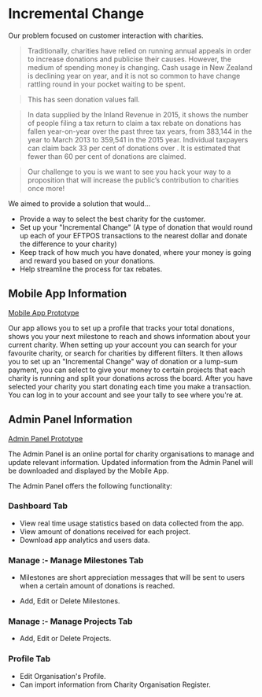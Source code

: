 # Incremental Change

Our problem focused on customer interaction with charities.

> Traditionally, charities have relied on running annual appeals in order to increase donations and publicise their causes. However, the medium of spending money is changing. Cash usage in New Zealand is declining year on year, and it is not so common to have change rattling round in your pocket waiting to be spent.

> This has seen donation values fall.

> In data supplied by the Inland Revenue in 2015,  it shows the number of people filing a tax return to claim a tax rebate on donations has fallen year-on-year over the past three tax years, from 383,144 in the year to March 2013 to 359,541 in the 2015 year. Individual taxpayers can claim back 33 per cent of donations over . It is estimated that fewer than 60 per cent of donations are claimed.

> Our challenge to you is we want to see you hack your way to a proposition that will increase the public’s contribution to charities once more!

We aimed to provide a solution that would...
* Provide a way to select the best charity for the customer.
* Set up your "Incremental Change" (A type of donation that would round up each of your EFTPOS transactions to the nearest dollar and donate the difference to your charity)
* Keep track of how much you have donated, where your money is going and reward you based on your donations.
* Help streamline the process for tax rebates.

## Mobile App Information

[Mobile App Prototype](https://share.proto.io/R8FPU2/)

Our app allows you to set up a profile that tracks your total donations, shows you your next milestone to reach and shows information about your current charity. When setting up your account you can search for your favourite charity, or search for charities by different filters. It then allows you to set up an "Incremental Change" way of donation or a lump-sum payment, you can select to give your money to certain projects that each charity is running and split your donations across the board. After you have selected your charity you start donating each time you make a transaction. You can log in to your account and see your tally to see where you're at.


## Admin Panel Information

[Admin Panel Prototype](https://aaronbcy.wixsite.com/adminpanel)

The Admin Panel is an online portal for charity organisations to manage and update relevant information. Updated information from the Admin Panel will be downloaded and displayed by the Mobile App.

The Admin Panel offers the following functionality:

### Dashboard Tab
* View real time usage statistics based on data collected from the app.
* View amount of donations received for each project.
* Download app analytics and users data.

### Manage :- Manage Milestones Tab
- Milestones are short appreciation messages that will be sent to users when a certain amount of donations is reached.
* Add, Edit or Delete Milestones.

### Manage :- Manage Projects Tab
* Add, Edit or Delete Projects.

### Profile Tab
* Edit Organisation's Profile.
* Can import information from Charity Organisation Register.
